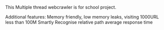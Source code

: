 This Multiple thread webcrawler is for school project. 

Additional features:
Memory friendly, low memory leaks, visiting 1000URL less than 100M
Smartly Recognise relative path
average response time




